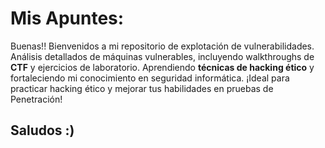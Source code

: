# Mis Apuntes:
Buenas!! Bienvenidos a mi repositorio de explotación de vulnerabilidades. Análisis detallados de máquinas vulnerables, incluyendo walkthroughs de **CTF** y ejercicios de laboratorio. Aprendiendo **técnicas de hacking ético** y fortaleciendo mi conocimiento en seguridad informática. 
¡Ideal para practicar hacking ético y mejorar tus habilidades en pruebas de Penetración!
## Saludos :) 
